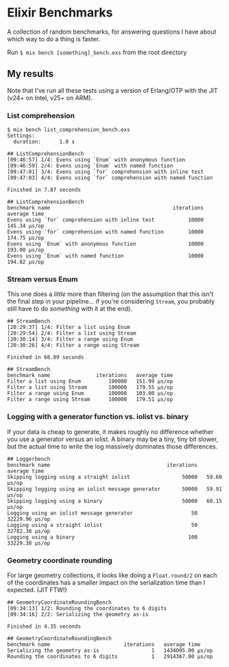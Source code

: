 # Elixir Benchmarks

A collection of random benchmarks, for answering questions I have about which way to do a thing is faster.

Run `$ mix bench [something]_bench.exs` from the root directory

## My results

Note that I've run all these tests using a version of Erlang/OTP with the JIT (v24+ on Intel, v25+ on ARM).

### List comprehension

```
$ mix bench list_comprehension_bench.exs 
Settings:
  duration:      1.0 s

## ListComprehensionBench
[09:46:57] 1/4: Evens using `Enum` with anonymous function
[09:46:59] 2/4: Evens using `Enum` with named function
[09:47:01] 3/4: Evens using `for` comprehension with inline test
[09:47:03] 4/4: Evens using `for` comprehension with named function

Finished in 7.87 seconds

## ListComprehensionBench
benchmark name                                        iterations   average time 
Evens using `for` comprehension with inline test           10000   145.34 µs/op
Evens using `for` comprehension with named function        10000   174.75 µs/op
Evens using `Enum` with anonymous function                 10000   193.00 µs/op
Evens using `Enum` with named function                     10000   194.82 µs/op
```

### Stream versus Enum

This one does a *little* more than filtering (on the assumption that this isn't the final step in your pipeline... if you're considering `Stream`, you probably still have to do *something* with it at the end).

```
## StreamBench
[20:29:37] 1/4: Filter a list using Enum
[20:29:54] 2/4: Filter a list using Stream
[20:30:14] 3/4: Filter a range using Enum
[20:30:26] 4/4: Filter a range using Stream

Finished in 68.89 seconds

## StreamBench
benchmark name               iterations   average time 
Filter a list using Enum         100000   151.99 µs/op
Filter a list using Stream       100000   179.55 µs/op
Filter a range using Enum        100000   103.00 µs/op
Filter a range using Stream      100000   179.51 µs/op
```

### Logging with a generator function vs. iolist vs. binary

If your data is cheap to generate, it makes roughly no difference
whether you use a generator versus an iolist. A binary may be a tiny, tiny bit
slower, but the actual time to write the log massively dominates those differences.

```
## Loggerbench
benchmark name                                      iterations   average time 
Skipping logging using a straight iolist                 50000   59.60 µs/op
Skipping logging using an iolist message generator       50000   59.91 µs/op
Skipping logging using a binary                          50000   60.15 µs/op
Logging using an iolist message generator                   50   32229.96 µs/op
Logging using a straight iolist                             50   32782.38 µs/op
Logging using a binary                                     100   33229.38 µs/op
```

### Geometry coordinate rounding

For large geometry collections, it looks like doing a `Float.round/2` on each
of the coordinates has a smaller impact on the serialization time than I expected.
(JIT FTW!)

```
## GeometryCoordinateRoundingBench
[09:34:13] 1/2: Rounding the coordinates to 6 digits
[09:34:16] 2/2: Serializing the geometry as-is

Finished in 4.35 seconds

## GeometryCoordinateRoundingBench
benchmark name                        iterations   average time 
Serializing the geometry as-is                 1   1434005.00 µs/op
Rounding the coordinates to 6 digits           1   2914367.00 µs/op
```
